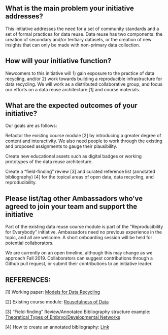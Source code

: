 ## What is the main problem your initiative addresses?
This initiative addresses the need for a set of community standards and a set of formal practices for data reuse. Data reuse has two components: the creation of secondary and/or teritiary datasets, or the creation of new insights that can only be made with non-primary data collection.

## How will your initiative function?
Newcomers to this initiative will 1) gain exposure to the practice of data recycling, and/or 2) work towards building a reproducible infrastructure for data recycling. We will work as a distributed collaborative group, and focus our efforts on a data reuse architecture [1] and course materials.

## What are the expected outcomes of your initiative?
Our goals are as follows:

Refactor the existing course module [2] by introducing a greater degree of content and interactivity. We also need people to work through the existing and proposed assignments to gauge their plausibility.

Create new educational assets such as digital badges or working prototypes of the data reuse architecture.

Create a “field-finding” review [3] and curated reference list (annotated bibliography) [4] for the topical areas of open data, data recycling, and reproducibility.

## Please list/tag other Ambassadors who’ve agreed to join your team and support the initiative
Part of the existing data reuse course module is part of the “Reproducibility for Everybody” initiative. Ambassadors need no previous experience in the topic, and all are welcome. A short onboarding session will be held for potential collaborators.

We are currently on an open timeline, although this may change as we approach Fall 2019. Collaborators can suggest contributions through a Github pull request, or submit their contributions to an initiative leader.

## REFERENCES:
[1] Working paper: [Models for Data Recycling](https://github.com/Orthogonal-Research-Lab/Models-for-Data-Recycling)

[2] Existing course module: [Reusefulness of Data](https://github.com/Orthogonal-Research-Lab/Module-II-reusefulness-of-data)

[3] “Field-finding” Review/Annotated Bibliography structure example: [Theoretical Types of Embryo/Developmental Networks](https://github.com/devoworm/Theoretical-Types-of-Embryo-Developmental-Networks/blob/master/README.md)

[4] How to create an annotated bibliography: [Link](http://jonathanpeelle.net/creating-an-annotated-bibliography)
